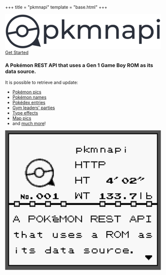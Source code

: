 +++
title = "pkmnapi"
template = "base.html"
+++

<div class="hero">

![Logo](/logo.svg)
[Get Started](@/getting-started/_index.md)

</div>

<div class="home">

### A Pokémon REST API that uses a Gen 1 Game Boy ROM as its data source.

It is possible to retrieve and update:

* [Pokémon pics](@/endpoints/pokemon_pics.md)
* [Pokémon names](@/endpoints/pokemon_names.md)
* [Pokédex entries](@endpoints/pokedex_entries.md)
* [Gym leaders' parties](@/endpoints/trainer_parties.md)
* [Type effects](@/endpoints/type_effects.md)
* [Map pics](@/endpoints/map_pics.md)
* and [much more](@/endpoints/_index.md)!

</div>

![Pkmnapi Pokédex](/img/screenshot/pkmnapi-pokedex.png)
